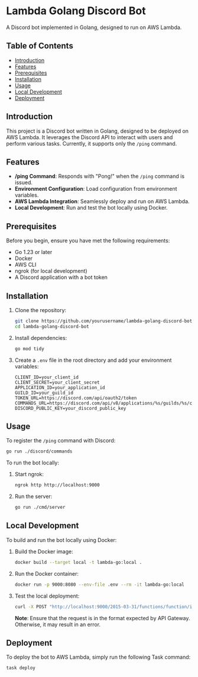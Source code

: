 # Lambda Golang Discord Bot

A Discord bot implemented in Golang, designed to run on AWS Lambda.

## Table of Contents

- [Introduction](#introduction)
- [Features](#features)
- [Prerequisites](#prerequisites)
- [Installation](#installation)
- [Usage](#usage)
- [Local Development](#local-development)
- [Deployment](#deployment)

## Introduction

This project is a Discord bot written in Golang, designed to be deployed on AWS Lambda. It leverages the Discord API to interact with users and perform various tasks. Currently, it supports only the `/ping` command.

## Features

- **/ping Command**: Responds with "Pong!" when the `/ping` command is issued.
- **Environment Configuration**: Load configuration from environment variables.
- **AWS Lambda Integration**: Seamlessly deploy and run on AWS Lambda.
- **Local Development**: Run and test the bot locally using Docker.

## Prerequisites

Before you begin, ensure you have met the following requirements:

- Go 1.23 or later
- Docker
- AWS CLI
- ngrok (for local development)
- A Discord application with a bot token

## Installation

1. Clone the repository:

   ```bash
   git clone https://github.com/yourusername/lambda-golang-discord-bot.git
   cd lambda-golang-discord-bot
   ```

2. Install dependencies:

   ```bash
   go mod tidy
   ```

3. Create a `.env` file in the root directory and add your environment variables:

   ```env
   CLIENT_ID=your_client_id
   CLIENT_SECRET=your_client_secret
   APPLICATION_ID=your_application_id
   GUILD_ID=your_guild_id
   TOKEN_URL=https://discord.com/api/oauth2/token
   COMMANDS_URL=https://discord.com/api/v8/applications/%s/guilds/%s/commands
   DISCORD_PUBLIC_KEY=your_discord_public_key
   ```

## Usage

To register the `/ping` command with Discord:

```bash
go run ./discord/commands
```

To run the bot locally:

1. Start ngrok:

   ```bash
   ngrok http http://localhost:9000
   ```

2. Run the server:

   ```bash
   go run ./cmd/server
   ```

## Local Development

To build and run the bot locally using Docker:

1. Build the Docker image:

   ```bash
   docker build --target local -t lambda-go:local .
   ```

2. Run the Docker container:

   ```bash
   docker run -p 9000:8080 --env-file .env --rm -it lambda-go:local
   ```

3. Test the local deployment:

   ```bash
   curl -X POST "http://localhost:9000/2015-03-31/functions/function/invocations" -H "Content-Type: application/json" -d '{"key": "value"}'
   ```

   **Note**: Ensure that the request is in the format expected by API Gateway. Otherwise, it may result in an error.

## Deployment

To deploy the bot to AWS Lambda, simply run the following Task command:

```bash
task deploy
```
